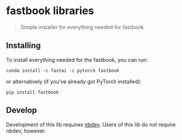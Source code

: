 # fastbook libraries
> Simple installer for everything needed for fastbook

## Installing

To install everything needed for the fastbook, you can run:
``` 
conda install -c fastai -c pytorch fastbook
```

or alternatively (if you've already got PyTorch installed):

```
pip install fastbook
```

## Develop

Development of this lib requires [nbdev](https://nbdev.fast.ai). Users of this lib do not require nbdev, however.

